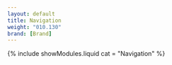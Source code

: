 ```yaml
---
layout: default
title: Navigation
weight: "010.130"
brand: [Brand]
---
```


{% include showModules.liquid  cat = "Navigation" %}
